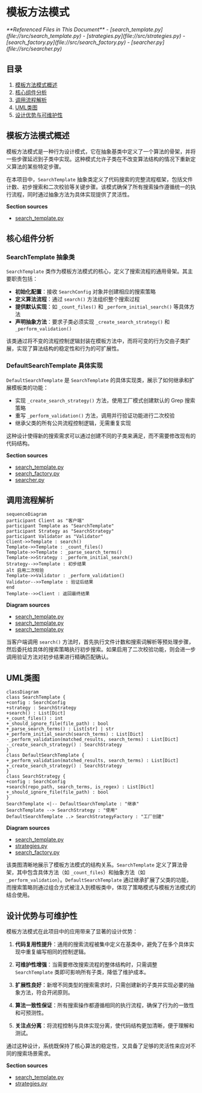 # 模板方法模式

<cite>
**Referenced Files in This Document**   
- [search_template.py](file://src/search_template.py)
- [strategies.py](file://src/strategies.py)
- [search_factory.py](file://src/search_factory.py)
- [searcher.py](file://src/searcher.py)
</cite>

## 目录
1. [模板方法模式概述](#模板方法模式概述)
2. [核心组件分析](#核心组件分析)
3. [调用流程解析](#调用流程解析)
4. [UML类图](#uml类图)
5. [设计优势与可维护性](#设计优势与可维护性)

## 模板方法模式概述

模板方法模式是一种行为设计模式，它在抽象基类中定义了一个算法的骨架，并将一些步骤延迟到子类中实现。这种模式允许子类在不改变算法结构的情况下重新定义算法的某些特定步骤。

在本项目中，`SearchTemplate` 抽象类定义了代码搜索的完整流程框架，包括文件计数、初步搜索和二次校验等关键步骤。该模式确保了所有搜索操作遵循统一的执行流程，同时通过抽象方法为具体实现提供了灵活性。

**Section sources**
- [search_template.py](file://src/search_template.py#L17-L166)

## 核心组件分析

### SearchTemplate 抽象类

`SearchTemplate` 类作为模板方法模式的核心，定义了搜索流程的通用骨架。其主要职责包括：

- **初始化配置**：接收 `SearchConfig` 对象并创建相应的搜索策略
- **定义算法流程**：通过 `search()` 方法组织整个搜索过程
- **提供默认实现**：如 `_count_files()` 和 `_perform_initial_search()` 等具体方法
- **声明抽象方法**：要求子类必须实现 `_create_search_strategy()` 和 `_perform_validation()`

该类通过将不变的流程控制逻辑封装在模板方法中，而将可变的行为交由子类扩展，实现了算法结构的稳定性和行为的可扩展性。

### DefaultSearchTemplate 具体实现

`DefaultSearchTemplate` 是 `SearchTemplate` 的具体实现类，展示了如何继承和扩展模板类的功能：

- 实现 `_create_search_strategy()` 方法，使用工厂模式创建默认的 Grep 搜索策略
- 重写 `_perform_validation()` 方法，调用并行验证功能进行二次校验
- 继承父类的所有公共流程控制逻辑，无需重复实现

这种设计使得新的搜索需求可以通过创建不同的子类来满足，而不需要修改现有的代码结构。

**Section sources**
- [search_template.py](file://src/search_template.py#L169-L189)
- [search_factory.py](file://src/search_factory.py#L40-L51)
- [searcher.py](file://src/searcher.py#L233-L275)

## 调用流程解析

```mermaid
sequenceDiagram
participant Client as "客户端"
participant Template as "SearchTemplate"
participant Strategy as "SearchStrategy"
participant Validator as "Validator"
Client->>Template : search()
Template->>Template : _count_files()
Template->>Template : _parse_search_terms()
Template->>Strategy : _perform_initial_search()
Strategy-->>Template : 初步结果
alt 启用二次校验
Template->>Validator : _perform_validation()
Validator-->>Template : 验证后结果
end
Template-->>Client : 返回最终结果
```

**Diagram sources**
- [search_template.py](file://src/search_template.py#L30-L70)
- [search_template.py](file://src/search_template.py#L72-L90)
- [search_template.py](file://src/search_template.py#L132-L142)

当客户端调用 `search()` 方法时，首先执行文件计数和搜索词解析等预处理步骤，然后委托给具体的搜索策略执行初步搜索。如果启用了二次校验功能，则会进一步调用验证方法对初步结果进行精确匹配确认。

## UML类图

```mermaid
classDiagram
class SearchTemplate {
+config : SearchConfig
+strategy : SearchStrategy
+search() : List[Dict]
+_count_files() : int
+_should_ignore_file(file_path) : bool
+_parse_search_terms() : List[str] | str
+_perform_initial_search(search_terms) : List[Dict]
-_perform_validation(matched_results, search_terms) : List[Dict]
-_create_search_strategy() : SearchStrategy
}
class DefaultSearchTemplate {
+_perform_validation(matched_results, search_terms) : List[Dict]
+_create_search_strategy() : SearchStrategy
}
class SearchStrategy {
+config : SearchConfig
+search(repo_path, search_terms, is_regex) : List[Dict]
+_should_ignore_file(file_path) : bool
}
SearchTemplate <|-- DefaultSearchTemplate : "继承"
SearchTemplate --> SearchStrategy : "使用"
DefaultSearchTemplate ..> SearchStrategyFactory : "工厂创建"
```

**Diagram sources**
- [search_template.py](file://src/search_template.py#L17-L189)
- [strategies.py](file://src/strategies.py#L17-L232)
- [search_factory.py](file://src/search_factory.py#L17-L51)

该类图清晰地展示了模板方法模式的结构关系。`SearchTemplate` 定义了算法骨架，其中包含具体方法（如 `_count_files`）和抽象方法（如 `_perform_validation`）。`DefaultSearchTemplate` 通过继承扩展了父类的功能，而搜索策略则通过组合方式被注入到模板类中，体现了策略模式与模板方法模式的结合使用。

## 设计优势与可维护性

模板方法模式在此项目中的应用带来了显著的设计优势：

1. **代码复用性提升**：通用的搜索流程被集中定义在基类中，避免了在多个具体实现中重复编写相同的控制逻辑。

2. **可维护性增强**：当需要修改搜索流程的整体结构时，只需调整 `SearchTemplate` 类即可影响所有子类，降低了维护成本。

3. **扩展性良好**：新增不同类型的搜索需求时，只需创建新的子类并实现必要的抽象方法，符合开闭原则。

4. **算法一致性保证**：所有搜索操作都遵循相同的执行流程，确保了行为的一致性和可预测性。

5. **关注点分离**：将流程控制与具体实现分离，使代码结构更加清晰，便于理解和测试。

通过这种设计，系统既保持了核心算法的稳定性，又具备了足够的灵活性来应对不同的搜索场景需求。

**Section sources**
- [search_template.py](file://src/search_template.py#L17-L189)
- [strategies.py](file://src/strategies.py#L17-L232)